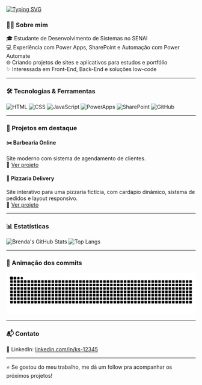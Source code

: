 <!-- Banner animado -->
[![Typing SVG](https://readme-typing-svg.demolab.com?font=Fira+Code&weight=600&size=21&pause=1000&color=5100F7&width=435&lines=Ol%C3%A1%2C+meu+nome+%C3%A8+Brenda+)](https://git.io/typing-svg)

### 👩‍💻 Sobre mim

🎓 Estudante de Desenvolvimento de Sistemas no SENAI  
💻 Experiência com Power Apps, SharePoint e Automação com Power Automate  
🌐 Criando projetos de sites e aplicativos para estudos e portfólio  
✨ Interessada em Front-End, Back-End e soluções low-code

---

### 🛠 Tecnologias & Ferramentas

![HTML](https://img.shields.io/badge/-HTML5-E34F26?style=flat&logo=html5&logoColor=white)
![CSS](https://img.shields.io/badge/-CSS3-1572B6?style=flat&logo=css3&logoColor=white)
![JavaScript](https://img.shields.io/badge/-JavaScript-F7DF1E?style=flat&logo=javascript&logoColor=black)
![PowerApps](https://img.shields.io/badge/-Power%20Apps-742774?style=flat&logo=powerapps&logoColor=white)
![SharePoint](https://img.shields.io/badge/-SharePoint-0078D4?style=flat&logo=microsoftsharepoint&logoColor=white)
![GitHub](https://img.shields.io/badge/-GitHub-181717?style=flat&logo=github&logoColor=white)

---

### 💼 Projetos em destaque

#### ✂️ Barbearia Online  
Site moderno com sistema de agendamento de clientes.  
🔗 [Ver projeto](https://github.com/ks-12345/barbearia-online)

#### 🍕 Pizzaria Delivery  
Site interativo para uma pizzaria fictícia, com cardápio dinâmico, sistema de pedidos e layout responsivo.  
🔗 [Ver projeto](https://github.com/ks-12345/Pizzaria_Mestre_Da_Pizza)

---

### 📊 Estatísticas

![Brenda's GitHub Stats](https://github-readme-stats.vercel.app/api?username=ks-12345&show_icons=true&theme=radical)
![Top Langs](https://github-readme-stats.vercel.app/api/top-langs/?username=ks-12345&layout=compact&theme=radical)

---

### 🐍 Animação dos commits

![snake gif](https://github.com/ks-12345/ks-12345/blob/output/github-contribution-grid-snake.svg)

---

### 📬 Contato

📱 LinkedIn: [linkedin.com/in/ks-12345]([https://linkedin.com/in/seuusuario](https://www.linkedin.com/in/brenda-r-09a800304?utm_source=share&utm_campaign=share_via&utm_content=profile&utm_medium=android_app))

---

⭐ Se gostou do meu trabalho, me dá um follow pra acompanhar os próximos projetos!
